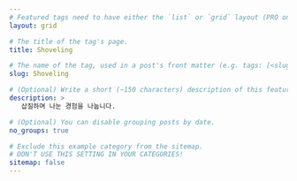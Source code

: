```yaml
---
# Featured tags need to have either the `list` or `grid` layout (PRO only).
layout: grid

# The title of the tag's page.
title: Shoveling

# The name of the tag, used in a post's front matter (e.g. tags: [<slug>]).
slug: Shoveling

# (Optional) Write a short (~150 characters) description of this featured tag.
description: >
   삽질하며 나눈 경험을 나눕니다. 

# (Optional) You can disable grouping posts by date.
no_groups: true

# Exclude this example category from the sitemap.
# DON'T USE THIS SETTING IN YOUR CATEGORIES!
sitemap: false
---
```

